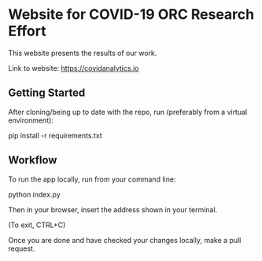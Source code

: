 # Website for  COVID-19 ORC Research Effort

This website presents the results of our work.

Link to website: https://covidanalytics.io

## Getting Started

After cloning/being up to date with the repo, run (preferably from a virtual environment):

pip install -r requirements.txt

## Workflow

To run the app locally, run from your command line:

python index.py

Then in your browser, insert the address shown in your terminal.

(To exit, CTRL+C)

Once you are done and have checked your changes locally, make a pull request.
